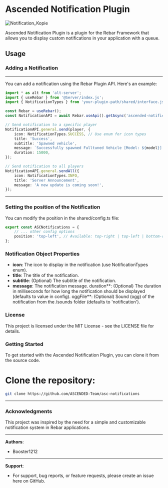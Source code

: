 # Ascended Notification Plugin

![Notification_Kopie](https://github.com/Booster1212/rebar-notifications/assets/82890183/6e9aaa18-903f-4c27-bee1-50109a4809b1)

Ascended Notification Plugin is a plugin for the Rebar Framework that allows you to display custom notifications in your application with a queue.

## Usage

### Adding a Notification

---

You can add a notification using the Rebar Plugin API. Here's an example:

```typescript
import * as alt from 'alt-server';
import { useRebar } from '@Server/index.js';
import { NotificationTypes } from 'your-plugin-path/shared/interface.js'; // Adjust path

const Rebar = useRebar();
const NotificationAPI = await Rebar.useApi().getAsync('ascended-notification-api');

// Send notification to a specific player
NotificationAPI.general.send(player, {
    icon: NotificationTypes.SUCCESS, // Use enum for icon types
    title: 'Success',
    subtitle: 'Spawned vehicle',
    message: `Successfully spawned Fulltuned Vehicle [Model: ${model}] at your current position.`,
    duration: 15000,
});

// Send notification to all players
NotificationAPI.general.sendAll({
    icon: NotificationTypes.INFO,
    title: 'Server Announcement',
    message: 'A new update is coming soon!',
});
```

---

### Setting the position of the Notification

You can modify the position in the shared/config.ts file:

```typescript
export const ASCNotifications = {
    // ... other config options
    position: 'top-left', // Available: top-right | top-left | bottom-right | bottom-left
};
```

### Notification Object Properties

-   **icon**: The icon to display in the notification (use NotificationTypes enum).
-   **title**: The title of the notification.
-   **subtitle**: (Optional) The subtitle of the notification.
-   **message**: The notification message.
    duration**: (Optional) The duration in milliseconds for how long the notification should be displayed (defaults to value in config).
    oggFile**: (Optional) Sound (ogg) of the notification from the /sounds folder (defaults to 'notification').

### License

This project is licensed under the MIT License - see the LICENSE file for details.

### Getting Started

To get started with the Ascended Notification Plugin, you can clone it from the source code.

# Clone the repository:

```bash
git clone https://github.com/ASCENDED-Team/asc-notifications
```

---

### Acknowledgments

This project was inspired by the need for a simple and customizable notification system in Rebar applications.

---

**Authors**:

-   Booster1212

---

**Support**:

-   For support, bug reports, or feature requests, please create an issue here on GitHub.
